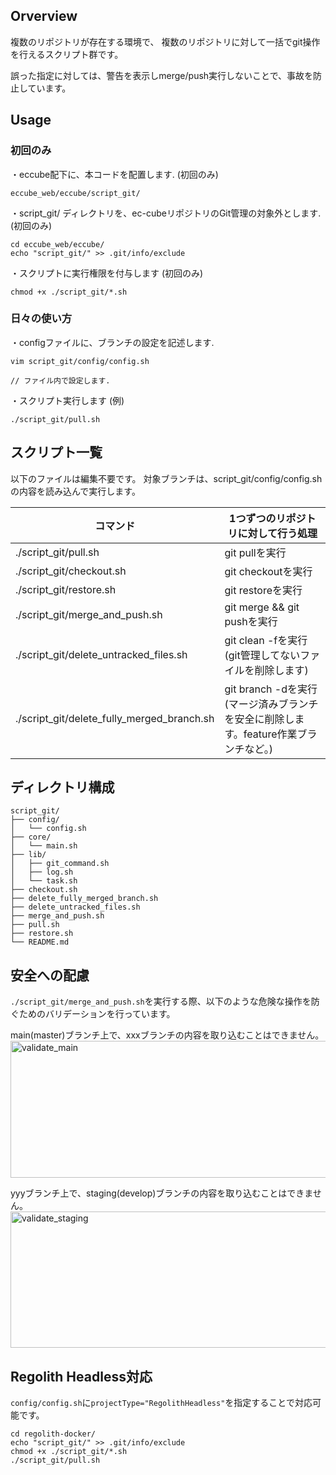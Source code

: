 ## Orverview

複数のリポジトリが存在する環境で、
複数のリポジトリに対して一括でgit操作を行えるスクリプト群です。

誤った指定に対しては、警告を表示しmerge/push実行しないことで、事故を防止しています。

## Usage
### 初回のみ
・eccube配下に、本コードを配置します. (初回のみ)
```
eccube_web/eccube/script_git/
```

・script_git/ ディレクトリを、ec-cubeリポジトリのGit管理の対象外とします. (初回のみ)
```
cd eccube_web/eccube/
echo "script_git/" >> .git/info/exclude
```

・スクリプトに実行権限を付与します (初回のみ)
```
chmod +x ./script_git/*.sh
```

### 日々の使い方
・configファイルに、ブランチの設定を記述します.
```
vim script_git/config/config.sh

// ファイル内で設定します.
```

・スクリプト実行します (例)
```
./script_git/pull.sh
```

## スクリプト一覧

以下のファイルは編集不要です。
対象ブランチは、script_git/config/config.shの内容を読み込んで実行します。

| コマンド  | 1つずつのリポジトリに対して行う処理 |
| ------------- | ------------- |
| ./script_git/pull.sh | git pullを実行 |
| ./script_git/checkout.sh | git checkoutを実行 |
| ./script_git/restore.sh | git restoreを実行 |
| ./script_git/merge_and_push.sh | git merge && git pushを実行 |
| ./script_git/delete_untracked_files.sh | git clean -fを実行(git管理してないファイルを削除します) |
| ./script_git/delete_fully_merged_branch.sh | git branch -dを実行(マージ済みブランチを安全に削除します。feature作業ブランチなど。) |

## ディレクトリ構成

```
script_git/
├── config/
│   └── config.sh
├── core/
│   └── main.sh
├── lib/
│   ├── git_command.sh
│   ├── log.sh
│   └── task.sh
├── checkout.sh
├── delete_fully_merged_branch.sh
├── delete_untracked_files.sh
├── merge_and_push.sh
├── pull.sh
├── restore.sh
└── README.md
```

## 安全への配慮
`./script_git/merge_and_push.sh`を実行する際、以下のような危険な操作を防ぐためのバリデーションを行っています。

main(master)ブランチ上で、xxxブランチの内容を取り込むことはできません。
<img width="568" height="219" alt="validate_main" src="https://github.com/user-attachments/assets/36912b10-e23c-434c-ab49-fa73988902f1" />

yyyブランチ上で、staging(develop)ブランチの内容を取り込むことはできません。
<img width="521" height="218" alt="validate_staging" src="https://github.com/user-attachments/assets/1ca1681e-8446-4de1-84f0-c4915d26e893" />

## Regolith Headless対応

`config/config.sh`に`projectType="RegolithHeadless"`を指定することで対応可能です。

```
cd regolith-docker/
echo "script_git/" >> .git/info/exclude
chmod +x ./script_git/*.sh
./script_git/pull.sh
```
